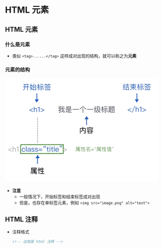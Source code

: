 # HTML 元素

## HTML 元素
### 什么是元素
- 类似 `<tag>......</tag>` 这样成对出现的结构，就可以称之为**元素**

### 元素的结构
![html 元素的机构](../img/fe-next-img03.png)

- **注意**
    - 一般情况下，开始标签和结束标签成对出现
    - 但是，也存在单标签元素，例如 `<img src="image.png" alt="test">`

## HTML 注释
- 注释格式
    ```HTML
    <!-- 这就是 html 注释 -->
    ```
